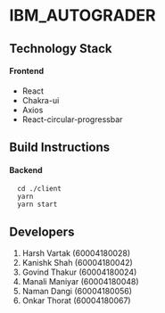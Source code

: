 # IBM_AUTOGRADER

## Technology Stack

#### Frontend
- React
- Chakra-ui
- Axios
- React-circular-progressbar

## Build Instructions

#### Backend
```
  cd ./client
  yarn
  yarn start
```

## Developers         
1. Harsh Vartak (60004180028)
2. Kanishk Shah (60004180042)
3. Govind Thakur (60004180024)
4. Manali Maniyar (60004180048)
5. Naman Dangi (60004180056)
6. Onkar Thorat (60004180067)
